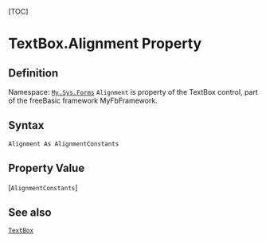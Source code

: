 [TOC]
# TextBox.Alignment Property

## Definition
Namespace: [`My.Sys.Forms`](My.Sys.Forms.md)
`Alignment` is property of the TextBox control, part of the freeBasic framework MyFbFramework.
## Syntax
```freeBasic
Alignment As AlignmentConstants
```
## Property Value
[`AlignmentConstants`]
## See also
[`TextBox`](TextBox.md)
